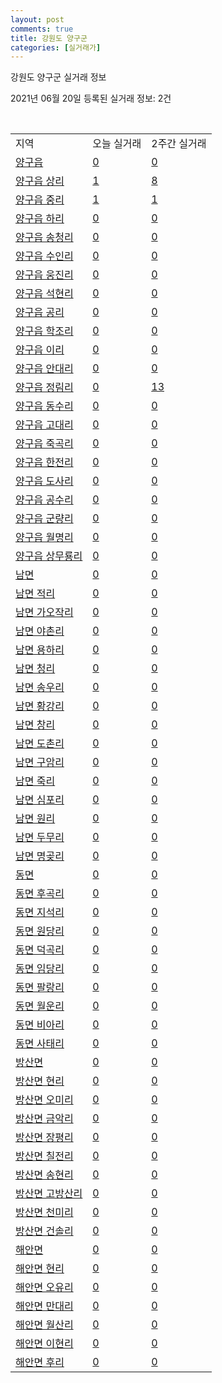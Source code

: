 ```yaml
---
layout: post
comments: true
title: 강원도 양구군
categories: [실거래가]
---
```


강원도 양구군 실거래 정보

2021년 06월 20일 등록된 실거래 정보: 2건

<script type="text/javascript">
  google.charts.load('current', {'packages':['corechart']});
  google.charts.setOnLoadCallback(drawChart);

  function drawChart() {
    var data = google.visualization.arrayToDataTable([['거래일', '매매', '전월세', '전매'], ['2021-03', 1, 0, 0], ['2021-04', 8, 1, 0], ['2021-05', 9, 0, 0], ['2021-06', 2, 1, 0]]);

    var options = {
      title: '최근 유형별 거래량 추이',
      legend: { position: 'bottom' }
    };

    var chart = new google.visualization.LineChart(document.getElementById('columnchart_material'));
    chart.draw(data, (options));
  }
</script>

<div id="columnchart_material" style="width: 450px; margin-left: -35px"></div>
<br>
<table class="sortable">
  <tr>
    <td>지역</td>
    <td>오늘 실거래</td>
    <td>2주간 실거래</td>
  </tr>

  
  <tr class="item">
    <td><a href="4280025000.html">양구읍</a></td>
    <td><a href="4280025000.html">0</a></td>
    <td><a href="4280025000.html">0</a></td>
  </tr>
    

  <tr class="item">
    <td><a href="4280025021.html">양구읍 상리</a></td>
    <td><a href="4280025021.html">1</a></td>
    <td><a href="4280025021.html">8</a></td>
  </tr>
    

  <tr class="item">
    <td><a href="4280025022.html">양구읍 중리</a></td>
    <td><a href="4280025022.html">1</a></td>
    <td><a href="4280025022.html">1</a></td>
  </tr>
    

  <tr class="item">
    <td><a href="4280025023.html">양구읍 하리</a></td>
    <td><a href="4280025023.html">0</a></td>
    <td><a href="4280025023.html">0</a></td>
  </tr>
    

  <tr class="item">
    <td><a href="4280025024.html">양구읍 송청리</a></td>
    <td><a href="4280025024.html">0</a></td>
    <td><a href="4280025024.html">0</a></td>
  </tr>
    

  <tr class="item">
    <td><a href="4280025025.html">양구읍 수인리</a></td>
    <td><a href="4280025025.html">0</a></td>
    <td><a href="4280025025.html">0</a></td>
  </tr>
    

  <tr class="item">
    <td><a href="4280025026.html">양구읍 웅진리</a></td>
    <td><a href="4280025026.html">0</a></td>
    <td><a href="4280025026.html">0</a></td>
  </tr>
    

  <tr class="item">
    <td><a href="4280025027.html">양구읍 석현리</a></td>
    <td><a href="4280025027.html">0</a></td>
    <td><a href="4280025027.html">0</a></td>
  </tr>
    

  <tr class="item">
    <td><a href="4280025028.html">양구읍 공리</a></td>
    <td><a href="4280025028.html">0</a></td>
    <td><a href="4280025028.html">0</a></td>
  </tr>
    

  <tr class="item">
    <td><a href="4280025029.html">양구읍 학조리</a></td>
    <td><a href="4280025029.html">0</a></td>
    <td><a href="4280025029.html">0</a></td>
  </tr>
    

  <tr class="item">
    <td><a href="4280025030.html">양구읍 이리</a></td>
    <td><a href="4280025030.html">0</a></td>
    <td><a href="4280025030.html">0</a></td>
  </tr>
    

  <tr class="item">
    <td><a href="4280025031.html">양구읍 안대리</a></td>
    <td><a href="4280025031.html">0</a></td>
    <td><a href="4280025031.html">0</a></td>
  </tr>
    

  <tr class="item">
    <td><a href="4280025032.html">양구읍 정림리</a></td>
    <td><a href="4280025032.html">0</a></td>
    <td><a href="4280025032.html">13</a></td>
  </tr>
    

  <tr class="item">
    <td><a href="4280025033.html">양구읍 동수리</a></td>
    <td><a href="4280025033.html">0</a></td>
    <td><a href="4280025033.html">0</a></td>
  </tr>
    

  <tr class="item">
    <td><a href="4280025034.html">양구읍 고대리</a></td>
    <td><a href="4280025034.html">0</a></td>
    <td><a href="4280025034.html">0</a></td>
  </tr>
    

  <tr class="item">
    <td><a href="4280025035.html">양구읍 죽곡리</a></td>
    <td><a href="4280025035.html">0</a></td>
    <td><a href="4280025035.html">0</a></td>
  </tr>
    

  <tr class="item">
    <td><a href="4280025036.html">양구읍 한전리</a></td>
    <td><a href="4280025036.html">0</a></td>
    <td><a href="4280025036.html">0</a></td>
  </tr>
    

  <tr class="item">
    <td><a href="4280025037.html">양구읍 도사리</a></td>
    <td><a href="4280025037.html">0</a></td>
    <td><a href="4280025037.html">0</a></td>
  </tr>
    

  <tr class="item">
    <td><a href="4280025038.html">양구읍 공수리</a></td>
    <td><a href="4280025038.html">0</a></td>
    <td><a href="4280025038.html">0</a></td>
  </tr>
    

  <tr class="item">
    <td><a href="4280025039.html">양구읍 군량리</a></td>
    <td><a href="4280025039.html">0</a></td>
    <td><a href="4280025039.html">0</a></td>
  </tr>
    

  <tr class="item">
    <td><a href="4280025040.html">양구읍 월명리</a></td>
    <td><a href="4280025040.html">0</a></td>
    <td><a href="4280025040.html">0</a></td>
  </tr>
    

  <tr class="item">
    <td><a href="4280025041.html">양구읍 상무룡리</a></td>
    <td><a href="4280025041.html">0</a></td>
    <td><a href="4280025041.html">0</a></td>
  </tr>
    

  <tr class="item">
    <td><a href="4280031000.html">남면</a></td>
    <td><a href="4280031000.html">0</a></td>
    <td><a href="4280031000.html">0</a></td>
  </tr>
    

  <tr class="item">
    <td><a href="4280031021.html">남면 적리</a></td>
    <td><a href="4280031021.html">0</a></td>
    <td><a href="4280031021.html">0</a></td>
  </tr>
    

  <tr class="item">
    <td><a href="4280031022.html">남면 가오작리</a></td>
    <td><a href="4280031022.html">0</a></td>
    <td><a href="4280031022.html">0</a></td>
  </tr>
    

  <tr class="item">
    <td><a href="4280031023.html">남면 야촌리</a></td>
    <td><a href="4280031023.html">0</a></td>
    <td><a href="4280031023.html">0</a></td>
  </tr>
    

  <tr class="item">
    <td><a href="4280031024.html">남면 용하리</a></td>
    <td><a href="4280031024.html">0</a></td>
    <td><a href="4280031024.html">0</a></td>
  </tr>
    

  <tr class="item">
    <td><a href="4280031025.html">남면 청리</a></td>
    <td><a href="4280031025.html">0</a></td>
    <td><a href="4280031025.html">0</a></td>
  </tr>
    

  <tr class="item">
    <td><a href="4280031026.html">남면 송우리</a></td>
    <td><a href="4280031026.html">0</a></td>
    <td><a href="4280031026.html">0</a></td>
  </tr>
    

  <tr class="item">
    <td><a href="4280031027.html">남면 황강리</a></td>
    <td><a href="4280031027.html">0</a></td>
    <td><a href="4280031027.html">0</a></td>
  </tr>
    

  <tr class="item">
    <td><a href="4280031028.html">남면 창리</a></td>
    <td><a href="4280031028.html">0</a></td>
    <td><a href="4280031028.html">0</a></td>
  </tr>
    

  <tr class="item">
    <td><a href="4280031029.html">남면 도촌리</a></td>
    <td><a href="4280031029.html">0</a></td>
    <td><a href="4280031029.html">0</a></td>
  </tr>
    

  <tr class="item">
    <td><a href="4280031030.html">남면 구암리</a></td>
    <td><a href="4280031030.html">0</a></td>
    <td><a href="4280031030.html">0</a></td>
  </tr>
    

  <tr class="item">
    <td><a href="4280031031.html">남면 죽리</a></td>
    <td><a href="4280031031.html">0</a></td>
    <td><a href="4280031031.html">0</a></td>
  </tr>
    

  <tr class="item">
    <td><a href="4280031032.html">남면 심포리</a></td>
    <td><a href="4280031032.html">0</a></td>
    <td><a href="4280031032.html">0</a></td>
  </tr>
    

  <tr class="item">
    <td><a href="4280031033.html">남면 원리</a></td>
    <td><a href="4280031033.html">0</a></td>
    <td><a href="4280031033.html">0</a></td>
  </tr>
    

  <tr class="item">
    <td><a href="4280031034.html">남면 두무리</a></td>
    <td><a href="4280031034.html">0</a></td>
    <td><a href="4280031034.html">0</a></td>
  </tr>
    

  <tr class="item">
    <td><a href="4280031035.html">남면 명곶리</a></td>
    <td><a href="4280031035.html">0</a></td>
    <td><a href="4280031035.html">0</a></td>
  </tr>
    

  <tr class="item">
    <td><a href="4280032000.html">동면</a></td>
    <td><a href="4280032000.html">0</a></td>
    <td><a href="4280032000.html">0</a></td>
  </tr>
    

  <tr class="item">
    <td><a href="4280032021.html">동면 후곡리</a></td>
    <td><a href="4280032021.html">0</a></td>
    <td><a href="4280032021.html">0</a></td>
  </tr>
    

  <tr class="item">
    <td><a href="4280032022.html">동면 지석리</a></td>
    <td><a href="4280032022.html">0</a></td>
    <td><a href="4280032022.html">0</a></td>
  </tr>
    

  <tr class="item">
    <td><a href="4280032023.html">동면 원당리</a></td>
    <td><a href="4280032023.html">0</a></td>
    <td><a href="4280032023.html">0</a></td>
  </tr>
    

  <tr class="item">
    <td><a href="4280032024.html">동면 덕곡리</a></td>
    <td><a href="4280032024.html">0</a></td>
    <td><a href="4280032024.html">0</a></td>
  </tr>
    

  <tr class="item">
    <td><a href="4280032025.html">동면 임당리</a></td>
    <td><a href="4280032025.html">0</a></td>
    <td><a href="4280032025.html">0</a></td>
  </tr>
    

  <tr class="item">
    <td><a href="4280032026.html">동면 팔랑리</a></td>
    <td><a href="4280032026.html">0</a></td>
    <td><a href="4280032026.html">0</a></td>
  </tr>
    

  <tr class="item">
    <td><a href="4280032027.html">동면 월운리</a></td>
    <td><a href="4280032027.html">0</a></td>
    <td><a href="4280032027.html">0</a></td>
  </tr>
    

  <tr class="item">
    <td><a href="4280032028.html">동면 비아리</a></td>
    <td><a href="4280032028.html">0</a></td>
    <td><a href="4280032028.html">0</a></td>
  </tr>
    

  <tr class="item">
    <td><a href="4280032029.html">동면 사태리</a></td>
    <td><a href="4280032029.html">0</a></td>
    <td><a href="4280032029.html">0</a></td>
  </tr>
    

  <tr class="item">
    <td><a href="4280033000.html">방산면</a></td>
    <td><a href="4280033000.html">0</a></td>
    <td><a href="4280033000.html">0</a></td>
  </tr>
    

  <tr class="item">
    <td><a href="4280033021.html">방산면 현리</a></td>
    <td><a href="4280033021.html">0</a></td>
    <td><a href="4280033021.html">0</a></td>
  </tr>
    

  <tr class="item">
    <td><a href="4280033022.html">방산면 오미리</a></td>
    <td><a href="4280033022.html">0</a></td>
    <td><a href="4280033022.html">0</a></td>
  </tr>
    

  <tr class="item">
    <td><a href="4280033023.html">방산면 금악리</a></td>
    <td><a href="4280033023.html">0</a></td>
    <td><a href="4280033023.html">0</a></td>
  </tr>
    

  <tr class="item">
    <td><a href="4280033024.html">방산면 장평리</a></td>
    <td><a href="4280033024.html">0</a></td>
    <td><a href="4280033024.html">0</a></td>
  </tr>
    

  <tr class="item">
    <td><a href="4280033025.html">방산면 칠전리</a></td>
    <td><a href="4280033025.html">0</a></td>
    <td><a href="4280033025.html">0</a></td>
  </tr>
    

  <tr class="item">
    <td><a href="4280033026.html">방산면 송현리</a></td>
    <td><a href="4280033026.html">0</a></td>
    <td><a href="4280033026.html">0</a></td>
  </tr>
    

  <tr class="item">
    <td><a href="4280033027.html">방산면 고방산리</a></td>
    <td><a href="4280033027.html">0</a></td>
    <td><a href="4280033027.html">0</a></td>
  </tr>
    

  <tr class="item">
    <td><a href="4280033028.html">방산면 천미리</a></td>
    <td><a href="4280033028.html">0</a></td>
    <td><a href="4280033028.html">0</a></td>
  </tr>
    

  <tr class="item">
    <td><a href="4280033029.html">방산면 건솔리</a></td>
    <td><a href="4280033029.html">0</a></td>
    <td><a href="4280033029.html">0</a></td>
  </tr>
    

  <tr class="item">
    <td><a href="4280034000.html">해안면</a></td>
    <td><a href="4280034000.html">0</a></td>
    <td><a href="4280034000.html">0</a></td>
  </tr>
    

  <tr class="item">
    <td><a href="4280034021.html">해안면 현리</a></td>
    <td><a href="4280034021.html">0</a></td>
    <td><a href="4280034021.html">0</a></td>
  </tr>
    

  <tr class="item">
    <td><a href="4280034022.html">해안면 오유리</a></td>
    <td><a href="4280034022.html">0</a></td>
    <td><a href="4280034022.html">0</a></td>
  </tr>
    

  <tr class="item">
    <td><a href="4280034023.html">해안면 만대리</a></td>
    <td><a href="4280034023.html">0</a></td>
    <td><a href="4280034023.html">0</a></td>
  </tr>
    

  <tr class="item">
    <td><a href="4280034024.html">해안면 월산리</a></td>
    <td><a href="4280034024.html">0</a></td>
    <td><a href="4280034024.html">0</a></td>
  </tr>
    

  <tr class="item">
    <td><a href="4280034025.html">해안면 이현리</a></td>
    <td><a href="4280034025.html">0</a></td>
    <td><a href="4280034025.html">0</a></td>
  </tr>
    

  <tr class="item">
    <td><a href="4280034026.html">해안면 후리</a></td>
    <td><a href="4280034026.html">0</a></td>
    <td><a href="4280034026.html">0</a></td>
  </tr>
    


</table>


    